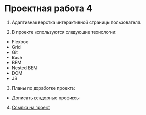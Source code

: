 # Проектная работа 4

1. Адаптивная верстка интерактивной страницы пользователя.

2. В проекте используются следуюшие технологии:

* Flexbox
* Grid
* Git
* Bash
* BEM
* Nested BEM
* DOM
* JS

3. Планы по доработке проекта:

* Дописать вендорные префиксы

4. [Ссылка на проект](https://artandreeva.github.io/mesto/)
